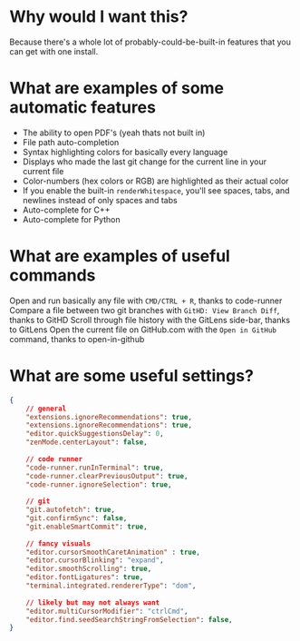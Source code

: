 # Why would I want this?

Because there's a whole lot of probably-could-be-built-in features that you can get with one install.

# What are examples of some automatic features

- The ability to open PDF's (yeah thats not built in)
- File path auto-completion
- Syntax highlighting colors for basically every language
- Displays who made the last git change for the current line in your current file
- Color-numbers (hex colors or RGB) are highlighted as their actual color
- If you enable the built-in `renderWhitespace`, you'll see spaces, tabs, and newlines instead of only spaces and tabs
- Auto-complete for C++
- Auto-complete for Python

# What are examples of useful commands

Open and run basically any file with `CMD/CTRL + R`, thanks to code-runner
Compare a file between two git branches with `GitHD: View Branch Diff`, thanks to GitHD
Scroll through file history with the GitLens side-bar, thanks to GitLens
Open the current file on GitHub.com with the `Open in GitHub` command, thanks to open-in-github


# What are some useful settings?

```json
{
    // general
    "extensions.ignoreRecommendations": true,
    "extensions.ignoreRecommendations": true,
    "editor.quickSuggestionsDelay": 0,
    "zenMode.centerLayout": false,
    
    // code runner
    "code-runner.runInTerminal": true,
    "code-runner.clearPreviousOutput": true,
    "code-runner.ignoreSelection": true,
    
    // git
    "git.autofetch": true,
    "git.confirmSync": false,
    "git.enableSmartCommit": true,
    
    // fancy visuals
    "editor.cursorSmoothCaretAnimation" : true,
    "editor.cursorBlinking": "expand",
    "editor.smoothScrolling": true,
    "editor.fontLigatures": true,
    "terminal.integrated.rendererType": "dom",
    
    // likely but may not always want
    "editor.multiCursorModifier": "ctrlCmd",
    "editor.find.seedSearchStringFromSelection": false,
} 
```